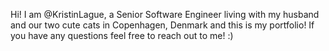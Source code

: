 Hi! I am @KristinLague, a Senior Software Engineer living with my husband and our two cute cats in Copenhagen, Denmark and this is my portfolio! 
If you have any questions feel free to reach out to me! :)
